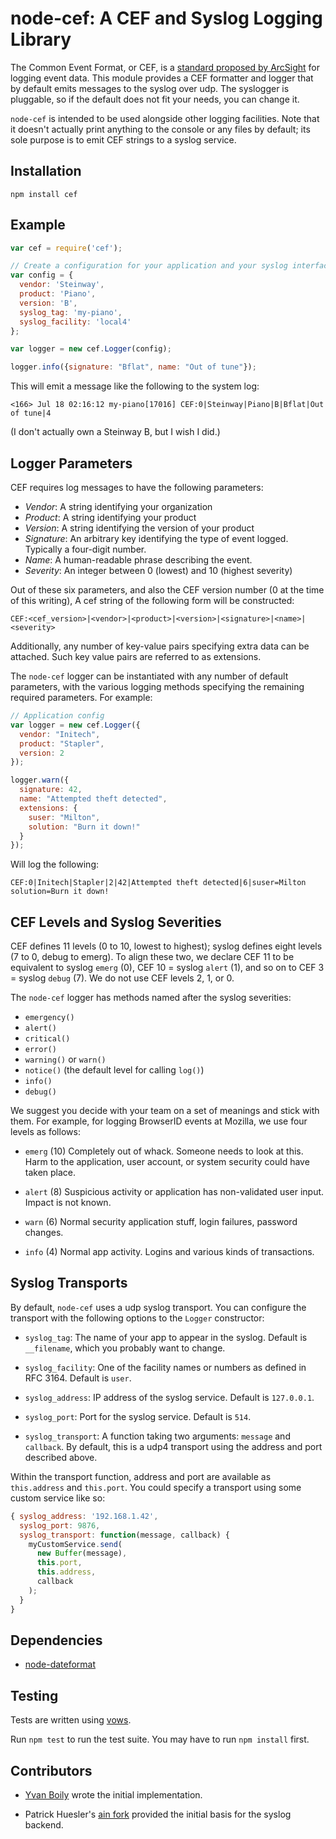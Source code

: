 # node-cef: A CEF and Syslog Logging Library

The Common Event Format, or CEF, is a [standard proposed by
ArcSight](http://www.arcsight.com/collateral/CEFstandards.pdf) for
logging event data.  This module provides a CEF formatter and logger
that by default emits messages to the syslog over udp.  The syslogger
is pluggable, so if the default does not fit your needs, you can
change it.

`node-cef` is intended to be used alongside other logging facilities.
Note that it doesn't actually print anything to the console or any
files by default; its sole purpose is to emit CEF strings to a syslog
service.

## Installation

```
npm install cef
```

## Example

```javascript
var cef = require('cef');

// Create a configuration for your application and your syslog interface
var config = {
  vendor: 'Steinway',
  product: 'Piano',
  version: 'B',
  syslog_tag: 'my-piano',
  syslog_facility: 'local4'
};

var logger = new cef.Logger(config);

logger.info({signature: "Bflat", name: "Out of tune"});
```

This will emit a message like the following to the system log:

```
<166> Jul 18 02:16:12 my-piano[17016] CEF:0|Steinway|Piano|B|Bflat|Out of tune|4
```

(I don't actually own a Steinway B, but I wish I did.)

## Logger Parameters

CEF requires log messages to have the following parameters:

- *Vendor*: A string identifying your organization
- *Product*: A string identifying your product
- *Version*: A string identifying the version of your product
- *Signature*: An arbitrary key identifying the type of event logged.  
  Typically a four-digit number.
- *Name*: A human-readable phrase describing the event.
- *Severity*: An integer between 0 (lowest) and 10 (highest severity)

Out of these six parameters, and also the CEF version number (0 at the
time of this writing), A cef string of the following form will be
constructed:

```
CEF:<cef_version>|<vendor>|<product>|<version>|<signature>|<name>|<severity>
```

Additionally, any number of key-value pairs specifying extra data can
be attached.  Such key value pairs are referred to as extensions.

The `node-cef` logger can be instantiated with any number of default
parameters, with the various logging methods specifying the remaining
required parameters.  For example:

```javascript
// Application config
var logger = new cef.Logger({
  vendor: "Initech",
  product: "Stapler",
  version: 2
});

logger.warn({
  signature: 42,
  name: "Attempted theft detected",
  extensions: {
    suser: "Milton",
    solution: "Burn it down!"
  }
});
```

Will log the following:

```
CEF:0|Initech|Stapler|2|42|Attempted theft detected|6|suser=Milton solution=Burn it down!
```

## CEF Levels and Syslog Severities

CEF defines 11 levels (0 to 10, lowest to highest); syslog defines
eight levels (7 to 0, debug to emerg).  To align these two, we declare
CEF 11 to be equivalent to syslog `emerg` (0), CEF 10 = syslog `alert` (1),
and so on to CEF 3 = syslog `debug` (7).  We do not use CEF levels 2, 1,
or 0.

The `node-cef` logger has methods named after the syslog severities:

- `emergency()`
- `alert()`
- `critical()`
- `error()`
- `warning()` or `warn()`
- `notice()` (the default level for calling `log()`)
- `info()`
- `debug()`

We suggest you decide with your team on a set of meanings and stick
with them.  For example, for logging BrowserID events at Mozilla, we
use four levels as follows:

- `emerg` (10) Completely out of whack.  Someone needs to look at
   this.  Harm to the application, user account, or system security
   could have taken place.

- `alert` (8) Suspicious activity or application has non-validated
   user input. Impact is not known.

- `warn` (6) Normal security application stuff, login failures,
   password changes.

- `info` (4) Normal app activity.  Logins and various kinds of
  transactions.

## Syslog Transports

By default, `node-cef` uses a udp syslog transport.  You can configure
the transport with the following options to the `Logger` constructor:

- `syslog_tag`: The name of your app to appear in the syslog.  Default
  is `__filename`, which you probably want to change.

- `syslog_facility`: One of the facility names or numbers as defined
  in RFC 3164.  Default is `user`.

- `syslog_address`: IP address of the syslog service.  Default is
  `127.0.0.1`.

- `syslog_port`: Port for the syslog service.  Default is `514`.

- `syslog_transport`: A function taking two arguments: `message` and
  `callback`.  By default, this is a udp4 transport using the address
  and port described above.

Within the transport function, address and port are available as
`this.address` and `this.port`.  You could specify a transport using
some custom service like so:

```javascript
{ syslog_address: '192.168.1.42',
  syslog_port: 9876,
  syslog_transport: function(message, callback) {
    myCustomService.send(
      new Buffer(message),
      this.port,
      this.address,
      callback
    );
  }
}
```

## Dependencies

- [node-dateformat](https://github.com/felixge/node-dateformat/)

## Testing

Tests are written using [vows](http://vowsjs.org/).

Run `npm test` to run the test suite.  You may have to run `npm install` first.

## Contributors

- [Yvan Boily](https://github.com/ygjb/cef) wrote the initial implementation.

- Patrick Huesler's [ain fork](https://github.com/phuesler/ain)
  provided the initial basis for the syslog backend.
